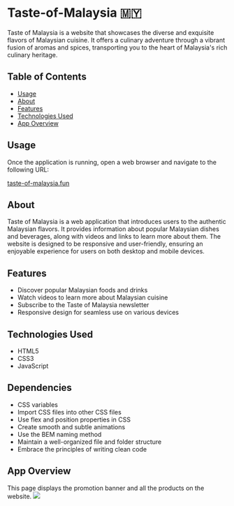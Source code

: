 # Taste-of-Malaysia 🇲🇾

Taste of Malaysia is a website that showcases the diverse and exquisite flavors of Malaysian cuisine. It offers a culinary adventure through a vibrant fusion of aromas and spices, transporting you to the heart of Malaysia's rich culinary heritage.

## Table of Contents

- [Usage](#usage)
- [About](#about)
- [Features](#features)
- [Technologies Used](#technologies-used)
- [App Overview](#app-overview)

## Usage

Once the application is running, open a web browser and navigate to the following URL:

[taste-of-malaysia.fun](https://taste-of-malaysia.fun/)

## About

Taste of Malaysia is a web application that introduces users to the authentic Malaysian flavors. It provides information about popular Malaysian dishes and beverages, along with videos and links to learn more about them. The website is designed to be responsive and user-friendly, ensuring an enjoyable experience for users on both desktop and mobile devices.

## Features

- Discover popular Malaysian foods and drinks
- Watch videos to learn more about Malaysian cuisine
- Subscribe to the Taste of Malaysia newsletter
- Responsive design for seamless use on various devices

## Technologies Used

- HTML5
- CSS3
- JavaScript

## Dependencies

- CSS variables
- Import CSS files into other CSS files
- Use flex and position properties in CSS
- Create smooth and subtle animations
- Use the BEM naming method
- Maintain a well-organized file and folder structure
- Embrace the principles of writing clean code

## App Overview

This page displays the promotion banner and all the products on the website.
<img src ="assets/overview.png">
